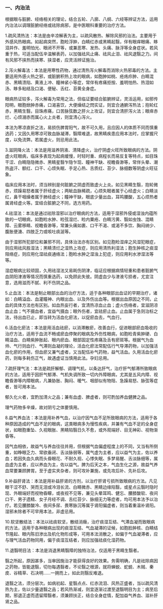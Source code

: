 ### 一、内治法

根据眼与脏腑、经络相关的理论，结合五轮、八廓、八纲、六经等辨证方法，运用内治法以调理脏腑经络或祛除病邪，是中医眼科重要的治疗方法。

1.疏风清热法：本法是由辛凉解表为主，以疏风散热、解除风邪的治法。主要用于外感风热眼病。如起病突然，胞睑浮肿，白睛红赤或黑睛起翳，伴有眼痒眼痛、眵泪并作、羞明怕光、眼闭不开等，或兼恶寒、发热、头痛、脉浮等全身症状。若风重于热，可适当配伍辛温解表药，以加强祛风止痛、祛风止泪、祛风退翳之力。间有风邪不挟热而挟寒、挟湿者，应灵活辨证施治。

2.泻火解毒法：本法是用寒性药物，通过清热泻火解毒而消除火热邪毒的方法。主要适用外感火热之邪，或脏腑积热上攻的眼病，如胞肿如桃、疮疡疖肿、白睛混赤、黑睛溃陷、黄液上冲、瞳神紧小等症，常伴有疼痛拒按、羞明怕热、热泪如汤、眵多粘结及口渴、便秘、舌红、苔黄全身症。

眼病热证较多，泻火解毒为常用之法，但临证要结合脏腑辨证，灵活运用，如邪传阳明，眼胞焮肿赤痛，口渴喜饮，大便燥结之閃实证，则宜合通腑泻热法；抱轮红赤，黑睛生翳，目珠疼痛，口苦脉弦数之肝火上攻证，则宜合清肝泻火法；眼痒赤烂、心烦溺赤而属心火上炎者，则宜清心泻火。

本法为寒凉直折之法，易损伤脾胃阳气，故不可久用，且应因人的体质不同而慎重选药；又因久用寒凉可致血脉凝滞，翳障难退，故黑睛疾患应用本法时，应掌握尺度，以免流弊。若属虚火，则忌用此法。

3.滋阴降火法：本法是用滋养阴液、清降虚火，治疗阴虚火旺所致眼病的方法。阴虚火旺眼病，临床多表现为起病缓慢，时轻时重、病程长而易反复等特点，如目珠干涩、白睛隐隐微赤、黑睛星翳乍隐乍现、瞳神干缺、视瞻昏渺等，常伴头晕、潮热盗汗、额红、口干、心烦失眠、手足心热、舌质红、苔少、脉细数等阴虚火旺征象。

临床应用本法时，须当辨别是何脏腑之阴虚而致虚火上炎。如见黑睛生翳，抱轮微赤，烦躁易怒者属于肝经虚火；两眦血脉稀疏，心烦失眠者属于心经虚火；白睛淡红，鼻干咽燥者属于肺经虚火；瞳神干缺，眼底少量出血，耳鸣腰酸，五心烦热者属肾经虚火等。宜结合脏腑之不同，选方用药。

4.祛湿法：本法是通过祛除湿邪以治疗眼病的方法，适用于湿邪外侵或湿浊内蕴所致的一切眼病，如胞睑水肿、睑弦湿烂、睑内粟疮、白睛污黄、翳如虫蚀、混睛障、云雾移睛、视瞻昏渺等，常兼头痛如裹、口干不渴、或渴不多饮、胸闷纳少、腹胀便溏、四肢乏力或咳吐痰涎等。

由于湿邪所犯部位和兼邪不同，具体治法亦有区别。如见胞睑湿痒之风湿犯眼症，则应用祛风胜湿法；黑睛溃烂之湿热上攻症，则应用清热利湿法；胞生肿核之痰湿阻络症，则应用化湿祛痰通络法；胞睑水肿之湿浊上犯症，则应用利水渗湿法等等。

湿症眼病比较顽固，久用祛湿法又易耗伤阴津，临证应根据病情轻重和患者脏腑气血阴阳津液等情况而慎重选药，以免顾此失彼。阴虚血少与津液亏损者，尤宜注意，选用滋而不腻、利不伤阴之品。

5.止血法：本法是制止眼部出血的治疗方法，适于各种眼部出血证的早期治疗，诸如：白睛溢血、血灌瞳神、内眼出血、以及外伤出血等。根据出血原因之不同，止血的具体方法也有区别。如血热妄行者，宜清热凉血止血；虚火伤络者，宜滋阴凉血止血；气不摄血者，宜益气摄血；眼外伤者，宜祛瘀止血。止血属于急则治标之法，待出血已止，即当转为活血化瘀法，以促瘀血去，气血行。

6.活血化瘀法：本法是用活血祛瘀，以消滞散瘀，改善血行，促进眼部瘀血吸收的治疗方法，适用于血流不畅或瘀血停聚的眼病及外伤性眼病，如胞睑青紫肿硬、白睛溢血、白睛紫肿胀起、眼内瘀血、眼部固定性疼痛及舌有瘀斑等。根据气为血帅、气行则血行、气滞则血凝的理论，活血化瘀法常配伍行气导滞药物，以加强活血化瘀的作用，但血瘀又兼气虚者，又当配伍补气药物，益气活血。久用活血化瘀药，则每多耗伤正气，故遇虚证当慎用此法。孕妇忌用。

7.疏肝理气法：本法是疏肝解郁、调理气机，以条达肝气，治疗肝气郁滞所致眼病的方法，适用于因肝气郁滞、气机失调所致一切内外障眼病，尤其是五风内障、视瞻昏渺等内障眼病，凡兼胁胀、胸闷、暧气、咽部似有物阻、急躁易怒、脉弦等症者，皆可用本法。

郁久化火者，宜酌加清火之品；兼有血虚、脾虚者，则可酌加养血健脾之品。

理气药物多辛燥，故对阴亏之体要慎用。

8.益气养血法：本法是用补养气血，以治疗因气血不足所致眼病的方法，适用于各种原因造成的气血不足的眼病，这类眼病多为慢性疾病，并兼有气血不足的全身症状，如眼胞重坠、久视眼胀、黑睛陷翳日久不愈，或外观端好、目无神彩、视物渐昏等。

因气血相依，故益气与养血往往并用，但根据气血偏虚程度上的不同，又当有所侧重，如睁眼乏力、常欲垂闭、舌淡脉弱等，属气虚为主者，应以益气为主，佐以养血；若因失血久病而头昏眼花、不耐久视、心悸失眠、多梦易醒、舌淡脉细等，属血虚为主者，应以养血为主，佐以益气。脾为后天之本，气血生化之源，故益气养血常要兼顾脾胃。至于虚实夹杂者，则可攻补兼施，或先攻后补、先补后攻。

9.补益肝肾法：本法是用补益肝肾的方剂，以治疗肝肾亏损所致眼病的方法。凡见眼干涩不舒、哭而无泪或冷泪长流、白睛微赤、黑睛边缘陷翳，或星点云翳时隐时现、外眼端好而视物昏矇，或夜视不见等，兼见头晕耳鸣、健忘、腰膝酸软、夜间口干、男子遗精、女子月经不调、舌红苔少、脉细无力等症者，均可用本法予以治疗。若见腰膝酸冷、夜间多尿、畏寒脉沉等属于肾阳偏虚者，则当着重温补肾阳。湿邪未除者不可早用本法，非虚忌用。

10.软坚散结法：本法以祛痰软坚，散结消癥，治疗痰湿互结、气滞血凝而致眼病的方法，适用于各种眼病出现的痰湿互结、气血凝滞的证候，如胞脸肿核、白睛结节隆起、眼内陈旧渗出及机化物形成等，可用本法消散之，如偏于气血凝滞者，应与理气活血药物同用，偏于痰湿互结者，则应加强祛痰化湿药物。

11.退翳明目法：本法是消退黑睛翳障的独特治法，仅适用于黑睛生翳者。

翳之所起，原因甚多，当审因施治才能获得良好的效果。务需明确，凡是祛除病因之药物，皆能退翳，切勿每遇翳者，不论翳之根源，就将蝉蜕、蛇蜕、木贼、秦皮、谷精草、石决明……一拥而上，如此则翳反难退。

退翳之法，须分层次。如病初起、星翳点点、红赤流泪、风热正盛者，当以疏风清热为主，佐以少量退翳之品；若风热渐减，则宜逐渐过渡至退翳明目为主；病至后期，邪退正虚而遗留障翳者，须兼顾扶正，结合全身症情，配加益气养血、滋补肝肾之品。

